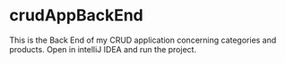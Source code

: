# crudAppBackEnd
This is the Back End of my CRUD application concerning categories and products.
Open in intelliJ IDEA and run the project.
